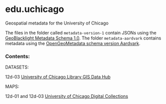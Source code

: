 # edu.uchicago
Geospatial metadata for the University of Chicago

The files in the folder called `metadata-version-1` contain JSONs using the [GeoBlacklight Metadata Schema 1.0](https://opengeometadata.org/docs/gbl-1.0). The folder `metadata-aardvark` contains metadata using the [OpenGeoMetadata schema version Aardvark](https://opengeometadata.org/docs/ogm-aardvark).

### Contents:

DATASETS:

12d-03 [University of Chicago Library GIS Data Hub](https://library-uchicago.opendata.arcgis.com)




MAPS:

12d-01 and 12d-03 [University of Chicago Digital Collections](https://www.lib.uchicago.edu/collex/)